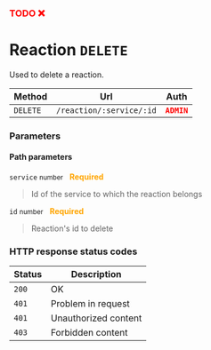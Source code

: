 <h3><span style="color:red"><b>TODO ❌</b></span></h3>

# Reaction ```DELETE```

Used to delete a reaction.

| Method   | Url           | Auth          |
| -------- | ---------------| ---------------------|
| `DELETE`   | `/reaction/:service/:id` | <span style="color:red">**`ADMIN`**</span>   |

### Parameters

#### Path parameters

```service``` <small>number</small>&nbsp;&nbsp;&nbsp;<span style="color: orange">**Required**</span>

> Id of the service to which the reaction belongs

```id``` <small>number</small>&nbsp;&nbsp;&nbsp;<span style="color: orange">**Required**</span>

> Reaction's id to delete

### HTTP response status codes

| Status   | Description           |
|----------|-----------------------|
|```200``` | OK                    |
|```401``` | Problem in request    |
|```401``` | Unauthorized content  |
|```403``` | Forbidden content  |